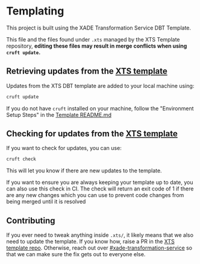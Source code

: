 # Templating

This project is built using the XADE Transformation Service DBT Template.

This file and the files found under `.xts` managed by the XTS Template
repository, **editing these files may result in merge conflicts when using
`cruft update`.**

## Retrieving updates from the [XTS template](https://github.dev.xero.com/Xero/DT.XADE.DBT-Template)

Updates from the XTS DBT template are added to your local machine using:

```bash
cruft update
```

If you do not have `cruft` installed on your machine, follow the "Environment
Setup Steps" in the
[Template README.md](https://github.dev.xero.com/Xero/DT.XADE.DBT-Template/blob/main/README.md)

## Checking for updates from the [XTS template](https://github.dev.xero.com/Xero/DT.XADE.DBT-Template)

If you want to check for updates, you can use:

```bash
cruft check
```

This will let you know if there are new updates to the template.

If you want to ensure you are always keeping your template up to date, you can
also use this check in CI. The check will return an exit code of 1 if there are
any new changes which you can use to prevent code changes from being merged
until it is resolved

## Contributing

If you ever need to tweak anything inside `.xts/`, it likely means that we also
need to update the template. If you know how, raise a PR in the
[XTS template repo](https://github.dev.xero.com/Xero/DT.XADE.DBT-Template).
Otherwise, reach out over
[#xade-transformation-service](https://xero.slack.com/archives/C02H795MQQN) so
that we can make sure the fix gets out to everyone else.
